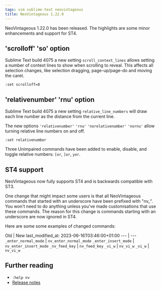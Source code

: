 ```yaml
---
tags: vim sublime-text neovintageous
title: NeoVintageous 1.22.0
---
```


NeoVintageous 1.22.0 has been released. The highlights are some minor enhancements and support for ST4.

## 'scrolloff' 'so' option

Sublime Text build 4075 a new setting `scroll_context_lines` allows setting a number of context lines to show when scrolling to reveal. This affects all selection changes, like selection dragging, page-up/page-do and moving the caret.

```vim
:set scrolloff=8
```

## 'relativenumber' 'rnu' option

Sublime Text build 4075 a new setting `relative_line_numbers` will draw each line number as the distance from the current line.

The new options `'relativenumber'` `'rnu'` `'norelativenumber'` `'nornu'` allow turning relative line numbers on and off.

```vim
:set relativenumber
```

Three Unimpaired commands have been added to enable, disable, and toggle relative numbers: `[or`, `]or`, `yor`.

## ST4 support

NeoVintageous now fully supports ST4 and is backwards compatible with ST3.

One change that might impact some users is that all NeoVintageous commands that started with an underscore have been prefixed with "nv_". You won't need to do anything unless you've made customisations that use these commands. The reason for this change is commands starting with an underscore are now ignored in ST4.

Here are some some examples of changed commands:

Old | New
last_modified_at: 2023-06-16T03:46:00+01:00
--- | ---
`_enter_normal_mode` | `nv_enter_normal_mode`
`_enter_insert_mode` | `nv_enter_insert_mode`
`_nv_feed_key` | `nv_feed_key`
`_vi_w` | `nv_vi_w`
`_vi_w` | `nv_vi_w`

## Further reading

* `:help nv`
* [Release notes](https://github.com/NeoVintageous/NeoVintageous/releases/tag/1.22.0)
